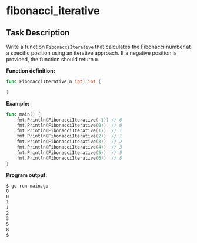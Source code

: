 # fibonacci_iterative

## Task Description

Write a function `FibonacciIterative` that calculates the Fibonacci number at a specific position using an iterative approach. If a negative position is provided, the function should return `0`.

**Function definition:**

```go
func FibonacciIterative(n int) int {

}
```

**Example:**

```go
func main() {
    fmt.Println(FibonacciIterative(-1)) // 0
    fmt.Println(FibonacciIterative(0))  // 0
    fmt.Println(FibonacciIterative(1))  // 1
    fmt.Println(FibonacciIterative(2))  // 1
    fmt.Println(FibonacciIterative(3))  // 2
    fmt.Println(FibonacciIterative(4))  // 3
    fmt.Println(FibonacciIterative(5))  // 5
    fmt.Println(FibonacciIterative(6))  // 8
}
```

**Program output:**

```sh
$ go run main.go
0
0
1
1
2
3
5
8
$
```

